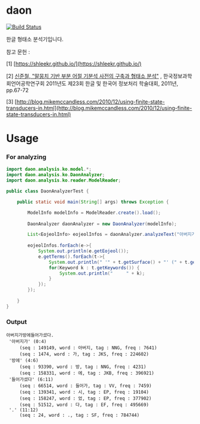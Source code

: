 # daon
[![Build Status](https://travis-ci.org/rasoio/daon.svg?branch=master)](https://travis-ci.org/rasoio/daon)

한글 형태소 분석기입니다.


참고 문헌 :
 
[1] [https://shleekr.github.io/](https://shleekr.github.io/)

[2] [신준철, "말뭉치 기반 부분 어절 기분석 사전의 구축과 형태소 분석"](http://society.kisti.re.kr/sv/SV_svpsbs03V.do?method=view)
, 한국정보과학회언어공학연구회 2011년도 제23회 한글 및 한국어 정보처리 학술대회, 2011년, pp.67-72

[3] [http://blog.mikemccandless.com/2010/12/using-finite-state-transducers-in.html](http://blog.mikemccandless.com/2010/12/using-finite-state-transducers-in.html)

# Usage

### For analyzing

```java
import daon.analysis.ko.model.*;
import daon.analysis.ko.DaonAnalyzer;
import daon.analysis.ko.reader.ModelReader;

public class DaonAnalyzerTest {

    public static void main(String[] args) throws Exception {

        ModelInfo modelInfo = ModelReader.create().load();
        
        DaonAnalyzer daonAnalyzer = new DaonAnalyzer(modelInfo);

        List<EojeolInfo> eojeolInfos = daonAnalyzer.analyzeText("아버지가방에들어가신다");
        
        eojeolInfos.forEach(e->{
            System.out.println(e.getEojeol());
            e.getTerms().forEach(t->{
                System.out.println(" '" + t.getSurface() + "' (" + t.getOffset() + ":" + (t.getOffset() + t.getLength()) + ")");
                for(Keyword k : t.getKeywords()) {
                    System.out.println("     " + k);
                }
            });
        });
      
    }
}

```

### Output

```$xslt
아버지가방에들어가셨다.
 '아버지가' (0:4)
     (seq : 149149, word : 아버지, tag : NNG, freq : 7641)
     (seq : 1474, word : 가, tag : JKS, freq : 224602)
 '방에' (4:6)
     (seq : 93390, word : 방, tag : NNG, freq : 4231)
     (seq : 158331, word : 에, tag : JKB, freq : 396921)
 '들어가셨다' (6:11)
     (seq : 66514, word : 들어가, tag : VV, freq : 7459)
     (seq : 139341, word : 시, tag : EP, freq : 19104)
     (seq : 158247, word : 었, tag : EP, freq : 377902)
     (seq : 51512, word : 다, tag : EF, freq : 495669)
 '.' (11:12)
     (seq : 24, word : ., tag : SF, freq : 784744)
```
